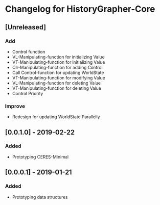 # Changelog for HistoryGrapher-Core

## [Unreleased]

### Add
* Control function
* VL-Manipulating-function for initializing Value
* VT-Manipulating-function for initializing Value
* Clr-Manipulating-function for adding Control
* Call Control-function for updating WorldState
* VT-Manipulating-function for modifying Value
* VL-Manipulating-function for deleting Value
* VT-Manipulating-function for deleting Value
* Control Priority

### Improve
* Redesign for updating WorldState Parallelly

## [0.0.1.0] - 2019-02-22
### Added
* Prototyping CERES-Minimal

## [0.0.0.1] - 2019-01-21
### Added
* Prototyping data structures

